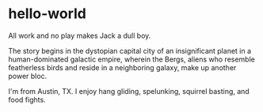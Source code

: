 # hello-world
All work and no play makes Jack a dull boy. 

The story begins in the dystopian capital city of an insignificant planet in a human-dominated galactic empire, wherein the Bergs, aliens who resemble featherless birds and reside in a neighboring galaxy, make up another power bloc.

I'm from Austin, TX.  I enjoy hang gliding, spelunking, squirrel basting, and food fights. 
